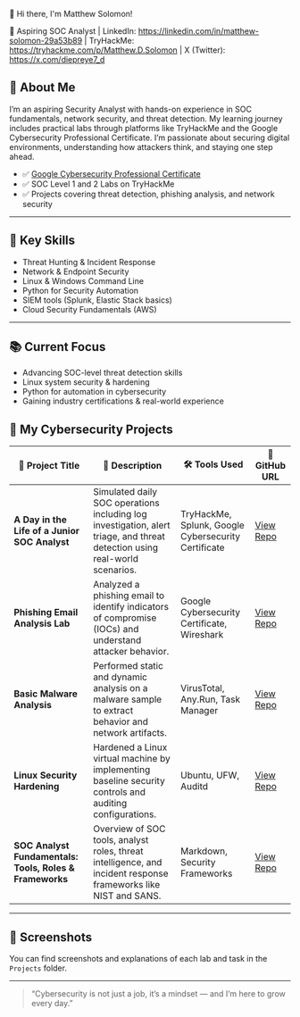 👋 Hi there, I'm Matthew  Solomon!

🔐 Aspiring SOC Analyst | LinkedIn: https://linkedin.com/in/matthew-solomon-29a53b89 | 
TryHackMe: https://tryhackme.com/p/Matthew.D.Solomon | X (Twitter): https://x.com/diepreye7_d


## 🚀 About Me

I’m an aspiring Security Analyst with hands-on experience in SOC fundamentals, network security, and threat detection. My learning journey includes practical labs through platforms like TryHackMe and the Google Cybersecurity Professional Certificate. I’m passionate about securing digital environments, understanding how attackers think, and staying one step ahead.



- ✅ [Google Cybersecurity Professional Certificate](#)
- ✅ SOC Level 1 and 2 Labs on TryHackMe
- ✅ Projects covering threat detection, phishing analysis, and network security

---

## 🔐 Key Skills

- Threat Hunting & Incident Response  
- Network & Endpoint Security  
- Linux & Windows Command Line  
- Python for Security Automation  
- SIEM tools (Splunk, Elastic Stack basics)  
- Cloud Security Fundamentals (AWS)

---


## 📚 Current Focus

- Advancing SOC-level threat detection skills  
- Linux system security & hardening  
- Python for automation in cybersecurity  
- Gaining industry certifications & real-world experience

  
## 📁 My Cybersecurity Projects

| 🧠 Project Title | 📄 Description | 🛠️ Tools Used | 🔗 GitHub URL |
|------------------|----------------|----------------|----------------|
| **A Day in the Life of a Junior SOC Analyst** | Simulated daily SOC operations including log investigation, alert triage, and threat detection using real-world scenarios. | TryHackMe, Splunk, Google Cybersecurity Certificate | [View Repo](https://github.com/Matt-Solo/junior-soc-analyst-lab) |
| **Phishing Email Analysis Lab** | Analyzed a phishing email to identify indicators of compromise (IOCs) and understand attacker behavior. | Google Cybersecurity Certificate, Wireshark | [View Repo](https://github.com/Matt-Solo/phishing-email-analysis) |
| **Basic Malware Analysis** | Performed static and dynamic analysis on a malware sample to extract behavior and network artifacts. | VirusTotal, Any.Run, Task Manager | [View Repo](https://github.com/Matt-Solo/basic-malware-analysis) |
| **Linux Security Hardening** | Hardened a Linux virtual machine by implementing baseline security controls and auditing configurations. | Ubuntu, UFW, Auditd | [View Repo](https://github.com/Matt-Solo/linux-security-hardening) |
| **SOC Analyst Fundamentals: Tools, Roles & Frameworks** | Overview of SOC tools, analyst roles, threat intelligence, and incident response frameworks like NIST and SANS. | Markdown, Security Frameworks | [View Repo](https://github.com/Matt-Solo/soc-analyst-fundamentals) |


---

## 📸 Screenshots

You can find screenshots and explanations of each lab and task in the `Projects` folder.

---



> “Cybersecurity is not just a job, it’s a mindset — and I’m here to grow every day.”

